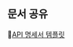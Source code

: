 ## 문서 공유

📑[API 명세서 템플릿](https://www.notion.so/API-15b16457c277808aaaf6ddbd1fb1a653)

<!--
**Seonu-Jeong/Seonu-Jeong** is a ✨ _special_ ✨ repository because its `README.md` (this file) appears on your GitHub profile.

Here are some ideas to get you started:

- 🔭 I’m currently working on ...
- 🌱 I’m currently learning ...
- 👯 I’m looking to collaborate on ...
- 🤔 I’m looking for help with ...
- 💬 Ask me about ...
- 📫 How to reach me: ...
- 😄 Pronouns: ...
- ⚡ Fun fact: ...
-->
